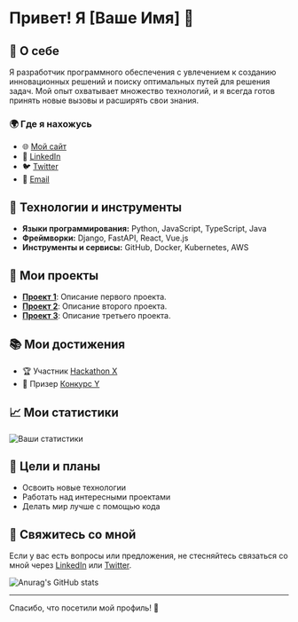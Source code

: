 # Привет! Я [Ваше Имя] 👋

## 🚀 О себе

Я разработчик программного обеспечения с увлечением к созданию инновационных решений и поиску оптимальных путей для решения задач. Мой опыт охватывает множество технологий, и я всегда готов принять новые вызовы и расширять свои знания.

### 🌍 Где я нахожусь

- 🌐 [Мой сайт](https://ваш-сайт.com)
- 🏢 [LinkedIn](https://www.linkedin.com/in/ваш-профиль)
- 🐦 [Twitter](https://twitter.com/ваш_твиттер)
- 📧 [Email](mailto:ваш-имейл@example.com)

## 🔧 Технологии и инструменты

- **Языки программирования:** Python, JavaScript, TypeScript, Java
- **Фреймворки:** Django, FastAPI, React, Vue.js
- **Инструменты и сервисы:** GitHub, Docker, Kubernetes, AWS

## 🌟 Мои проекты

- **[Проект 1](https://github.com/ваш-username/проект-1)**: Описание первого проекта.
- **[Проект 2](https://github.com/ваш-username/проект-2)**: Описание второго проекта.
- **[Проект 3](https://github.com/ваш-username/проект-3)**: Описание третьего проекта.

## 📚 Мои достижения

- 🏆 Участник [Hackathon X](https://ссылка-на-мероприятие)
- 🥇 Призер [Конкурс Y](https://ссылка-на-конкурс)

## 📈 Мои статистики

![Ваши статистики](https://github-readme-stats.vercel.app/api?username=ivanmanko&show_icons=true&hide_title=true&hide_border=true&count_private=true&include_all_commits=true&line_height=21)

## 🎯 Цели и планы

- Освоить новые технологии
- Работать над интересными проектами
- Делать мир лучше с помощью кода

## 💬 Свяжитесь со мной

Если у вас есть вопросы или предложения, не стесняйтесь связаться со мной через [LinkedIn](https://www.linkedin.com/in/ваш-профиль) или [Twitter](https://twitter.com/ваш_твиттер).

![Anurag's GitHub stats](https://github-readme-stats.vercel.app/api?username=ivanmanko&show_icons=true&theme=radical)

---

Спасибо, что посетили мой профиль! 🌟
